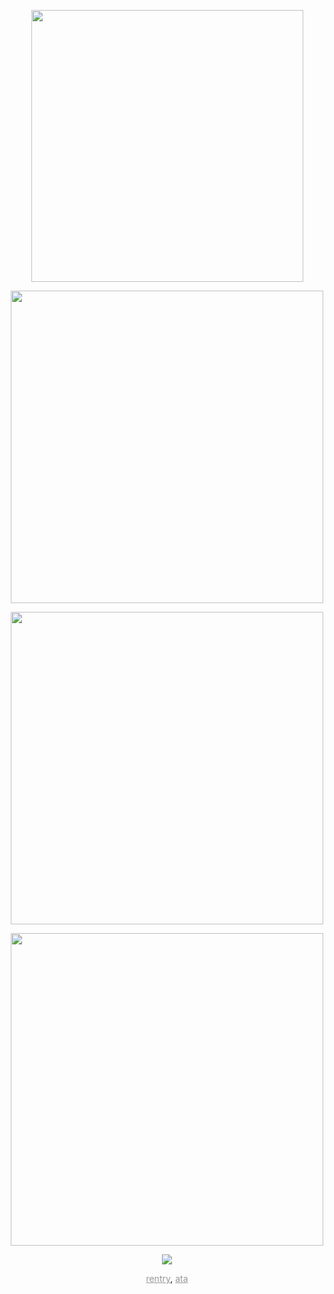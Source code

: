 <p align="center">
<img width="435" src="https://readme-typing-svg.demolab.com/?font=&weight=300&size=15&duration=7000&pause=1000&color=CAF6F7&center=true&vCenter=true&multiline=true&repeat=false&width=435&lines=インターネットや・め・ろ～！"
</p>
<p align="center">
<img width=500 src="https://i.postimg.cc/Y94VCZn5/IMG-0458.png"
</p>
<p align="center">
<img width=500 src="https://64.media.tumblr.com/832bc9432c2dc7478ca233c21757b9e2/8f5ffb01ad37929b-77/s400x600/e5bf1f4f6d1e9d4d037e6bed67143fc29652b919.pnj"
</p>
<p align="center">
<img width=500 src="https://i.postimg.cc/Y94VCZn5/IMG-0458.png"
</p>
<p align="center">
<img src="https://readme-typing-svg.demolab.com/?font=Fira+Code&size=12&duration=1&pause=1&color=CAF6F7&center=true&vCenter=true&multiline=true&repeat=false&width=435&lines=matching+w%2F+deco+♡+feel+to+int+with+me!;i+dont+bite+but+i+may+be+awkward+as+im+not+that+social+c:" 
</p>
<p align="center">
<a href="https://rentry.co/crueldilemma" style="color:#969696;">rentry</a>, <a href="https://crueldilemma.atabook.org" style="color:#969696;">ata</a>
</p>
